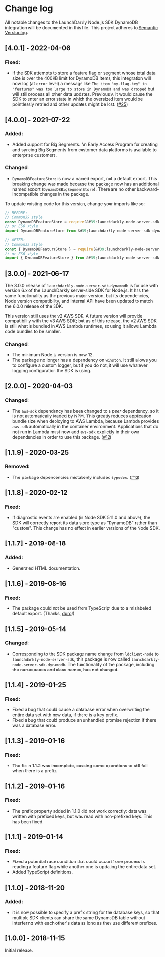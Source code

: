 # Change log

All notable changes to the LaunchDarkly Node.js SDK DynamoDB integration will be documented in this file. This project adheres to [Semantic Versioning](http://semver.org).

## [4.0.1] - 2022-04-06
### Fixed:
- If the SDK attempts to store a feature flag or segment whose total data size is over the 400KB limit for DynamoDB items, this integration will now log (at `error` level) a message like `The item "my-flag-key" in "features" was too large to store in DynamoDB and was dropped` but will still process all other data updates. Previously, it would cause the SDK to enter an error state in which the oversized item would be pointlessly retried and other updates might be lost. ([#25](https://github.com/launchdarkly/node-server-sdk-dynamodb/issues/25))

## [4.0.0] - 2021-07-22
### Added:
- Added support for Big Segments. An Early Access Program for creating and syncing Big Segments from customer data platforms is available to enterprise customers.

### Changed:
- `DynamoDBFeatureStore` is now a named export, not a default export. This breaking change was made because the package now has an additional named export (`DynamoDBBigSegmentStore`). There are no other backward-incompatible changes in the package.

To update existing code for this version, change your imports like so:

```js
// BEFORE:
// CommonJS style
const DynamoDBFeatureStore = require(&#39;launchdarkly-node-server-sdk-dynamodb&#39;);
// or ES6 style
import DynamoDBFeatureStore from &#39;launchdarkly-node-server-sdk-dynamodb&#39;;

// AFTER:
// CommonJS style
const { DynamoDBFeatureStore } = require(&#39;launchdarkly-node-server-sdk-dynamodb&#39;);
// or ES6 style
import { DynamoDBFeatureStore } from &#39;launchdarkly-node-server-sdk-dynamodb&#39;;
```

## [3.0.0] - 2021-06-17
The 3.0.0 release of `launchdarkly-node-server-sdk-dynamodb` is for use with version 6.x of the LaunchDarkly server-side SDK for Node.js. It has the same functionality as the previous major version, but its dependencies, Node version compatibility, and internal API have been updated to match the 6.0.0 release of the SDK.

This version still uses the v2 AWS SDK. A future version will provide compatibility with the v3 AWS SDK; but as of this release, the v2 AWS SDK is still what is bundled in AWS Lambda runtimes, so using it allows Lambda code bundles to be smaller.

### Changed:
- The minimum Node.js version is now 12.
- The package no longer has a dependency on `winston`. It still allows you to configure a custom logger, but if you do not, it will use whatever logging configuration the SDK is using.

## [2.0.0] - 2020-04-03
### Changed:
- The `aws-sdk` dependency has been changed to a _peer_ dependency, so it is not automatically loaded by NPM. This greatly reduces application bundle size when deploying to AWS Lambda, because Lambda provides `aws-sdk` automatically in the container environment. Applications that do not run in Lambda must now add `aws-sdk` explicitly in their own dependencies in order to use this package. ([#12](https://github.com/launchdarkly/node-server-sdk-dynamodb/issues/12))

## [1.1.9] - 2020-03-25
### Removed:
- The package dependencies mistakenly included `typedoc`. ([#12](https://github.com/launchdarkly/node-server-sdk-dynamodb/issues/12))

## [1.1.8] - 2020-02-12
### Fixed:
- If diagnostic events are enabled (in Node SDK 5.11.0 and above), the SDK will correctly report its data store type as &#34;DynamoDB&#34; rather than &#34;custom&#34;. This change has no effect in earlier versions of the Node SDK.

## [1.1.7] - 2019-08-18
### Added:
- Generated HTML documentation.

## [1.1.6] - 2019-08-16
### Fixed:
- The package could not be used from TypeScript due to a mislabeled default export. (Thanks, [duro](https://github.com/launchdarkly/node-server-sdk-dynamodb/pull/9)!)


## [1.1.5] - 2019-05-14
### Changed:
- Corresponding to the SDK package name change from `ldclient-node` to `launchdarkly-node-server-sdk`, this package is now called `launchdarkly-node-server-sdk-dynamodb`. The functionality of the package, including the namespaces and class names, has not changed.

## [1.1.4] - 2019-01-25
### Fixed:
- Fixed a bug that could cause a database error when overwriting the entire data set with new data, if there is a key prefix.
- Fixed a bug that could produce an unhandled promise rejection if there was a database error.

## [1.1.3] - 2019-01-16
### Fixed:
- The fix in 1.1.2 was incomplete, causing some operations to still fail when there is a prefix.

## [1.1.2] - 2019-01-16
### Fixed:
- The prefix property added in 1.1.0 did not work correctly: data was written with prefixed keys, but was read with non-prefixed keys. This has been fixed.

## [1.1.1] - 2019-01-14
### Fixed:
- Fixed a potential race condition that could occur if one process is reading a feature flag while another one is updating the entire data set.
- Added TypeScript definitions.

## [1.1.0] - 2018-11-20
### Added:
- it is now possible to specify a prefix string for the database keys, so that multiple SDK clients can share the same DynamoDB table without interfering with each other's data as long as they use different prefixes.

## [1.0.0] - 2018-11-15

Initial release.
